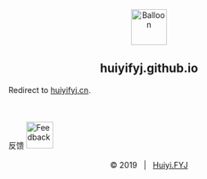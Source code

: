<div align=center>
	<img src="https://github.com/huiyifyj/huiyifyj.cn/blob/master/2017.12.25~/img/favicon.png" alt="Balloon" width="64"/>
	<h2>huiyifyj.github.io</h2>
</div>

Redirect to [huiyifyj.cn](https://huiyifyj.cn).

<br>
<br>
反馈
<a href="mailto:jxfengyijie@gmail.com" target="_blank">
	<img src="https://huiyifyj.github.io/studying_college/hrefimages/mailbox.png" alt="Feedback" width="48"/>
</a>
<br>
<br>
<div align=center>
    &copy; 2019 &nbsp; | &nbsp; <a href="http://huiyifyj.github.io" target="_blank">Huiyi.FYJ</a>
</div>
